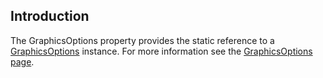 ## Introduction

The GraphicsOptions property provides the static reference to a [GraphicsOptions](/frb/docs/index.php?title=FlatRedBall.Graphics.GraphicsOptions "FlatRedBall.Graphics.GraphicsOptions") instance. For more information see the [GraphicsOptions page](/frb/docs/index.php?title=FlatRedBall.Graphics.GraphicsOptions "FlatRedBall.Graphics.GraphicsOptions").
